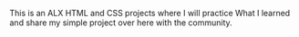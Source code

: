 This is an ALX HTML and CSS projects where I will practice What I learned and share my simple project over here with the community.
